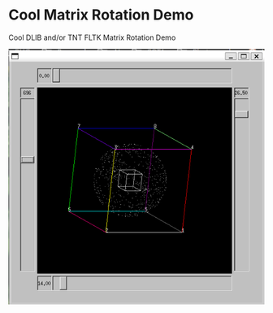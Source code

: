 # Cool Matrix Rotation Demo
Cool DLIB and/or TNT FLTK Matrix Rotation Demo

![](https://github.com/busysteve/Cool-LA/blob/master/maxtrix-rotation.png)
